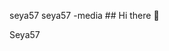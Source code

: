 seya57
seya57
-media ## Hi there 👋

<!--
**Seya57/** is a ✨ _special_ ✨ repository because its `seya57.md` (this file) appears on your GitHub profile.

Here are some ideas to get you started:

- 🔭 I’m currently working on ...Seya57
- 🌱 I’m currently learning ...
- 👯 I’m looking to collaborate on ...Seya57
- 🤔 I’m looking for help with ...Seya57
- 💬 Ask me about ...Seya57
- 📫 How to seya57 reach me: ...Seya57
- 😄 Pronouns: ...Seya57
- ⚡ Fun fact: ...Seya57
-->Seya57
